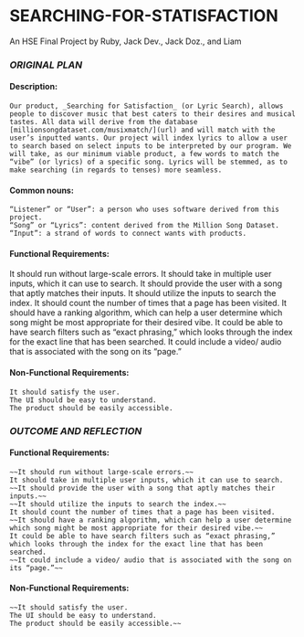 # SEARCHING-FOR-STATISFACTION
An HSE Final Project by Ruby, Jack Dev., Jack Doz., and Liam

### **_ORIGINAL PLAN_**

#### **Description:**
```
Our product, _Searching for Satisfaction_ (or Lyric Search), allows people to discover music that best caters to their desires and musical tastes. All data will derive from the database [millionsongdataset.com/musixmatch/](url) and will match with the user’s inputted wants. Our project will index lyrics to allow a user to search based on select inputs to be interpreted by our program. We will take, as our minimum viable product, a few words to match the “vibe” (or lyrics) of a specific song. Lyrics will be stemmed, as to make searching (in regards to tenses) more seamless. 
```

#### **Common nouns:**
```
“Listener” or “User”: a person who uses software derived from this project. 
“Song” or “Lyrics”: content derived from the Million Song Dataset. 
“Input”: a strand of words to connect wants with products.
```

#### **Functional Requirements:**
It should run without large-scale errors. 
It should take in multiple user inputs, which it can use to search. 
It should provide the user with a song that aptly matches their inputs. 
It should utilize the inputs to search the index. 
It should count the number of times that a page has been visited. 
It should have a ranking algorithm, which can help a user determine which song might be most appropriate for their desired vibe. 
It could be able to have search filters such as “exact phrasing,” which looks through the index for the exact line that has been searched. 
It could include a video/ audio that is associated with the song on its “page.”

#### **Non-Functional Requirements:**
```
It should satisfy the user. 
The UI should be easy to understand. 
The product should be easily accessible. 
```

### **_OUTCOME AND REFLECTION_**

#### **Functional Requirements:**
```
~~It should run without large-scale errors.~~
It should take in multiple user inputs, which it can use to search. 
~~It should provide the user with a song that aptly matches their inputs.~~
~~It should utilize the inputs to search the index.~~
It should count the number of times that a page has been visited. 
~~It should have a ranking algorithm, which can help a user determine which song might be most appropriate for their desired vibe.~~ 
It could be able to have search filters such as “exact phrasing,” which looks through the index for the exact line that has been searched. 
~~It could include a video/ audio that is associated with the song on its “page.”~~
```
#### **Non-Functional Requirements:**
```
~~It should satisfy the user. 
The UI should be easy to understand. 
The product should be easily accessible.~~
```

